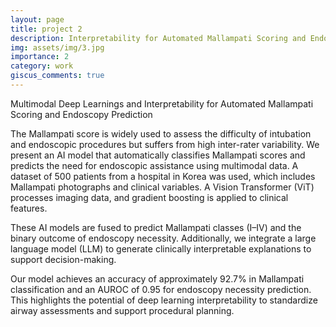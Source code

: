 ```yaml
---
layout: page
title: project 2
description: Interpretability for Automated Mallampati Scoring and Endoscopy
img: assets/img/3.jpg
importance: 2
category: work
giscus_comments: true
---
```


Multimodal Deep Learnings and Interpretability for Automated Mallampati Scoring and Endoscopy Prediction


The Mallampati score is widely used to assess the difficulty of intubation and endoscopic procedures but suffers from high inter-rater variability. We present an AI model that automatically classifies Mallampati scores and predicts the need for endoscopic assistance using multimodal data. A dataset of 500 patients from a hospital in Korea was used, which includes Mallampati photographs and clinical variables. A Vision Transformer (ViT) processes imaging data, and gradient boosting is applied to clinical features. 

These AI models are fused to predict Mallampati classes (I–IV) and the binary outcome of endoscopy necessity. Additionally, we integrate a large language model (LLM) to generate clinically interpretable explanations to support decision-making. 

Our model achieves an accuracy of approximately 92.7% in Mallampati classification and an AUROC of 0.95 for endoscopy necessity prediction. This highlights the potential of deep learning interpretability to standardize airway assessments and support procedural planning.
